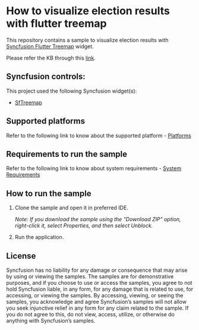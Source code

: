 # How to visualize election results with flutter treemap

This repository contains a sample to visualize election results with [Syncfusion Flutter Treemap](https://help.syncfusion.com/flutter/treemap/getting-started) widget.

Please refer the KB through this [link](https://www.syncfusion.com/kb/12802/how-to-visualize-hierarchical-data-in-flutter-treemap-sftreemap).

## Syncfusion controls:

This project used the following Syncfusion widget(s):
* [SfTreemap](https://www.syncfusion.com/flutter-widgets/flutter-treemap)

## Supported platforms

Refer to the following link to know about the supported platform - [Platforms](https://help.syncfusion.com/flutter/system-requirements#supported-platforms)

## Requirements to run the sample

Refer to the following link to know about system requirements - [System Requirements](https://help.syncfusion.com/flutter/system-requirements)

## How to run the sample

1. Clone the sample and open it in preferred IDE.

   *Note: If you download the sample using the "Download ZIP" option, right-click it, select Properties, and then select Unblock.*

2. Run the application.

## License

Syncfusion has no liability for any damage or consequence that may arise by using or viewing the samples. The samples are for demonstrative purposes, and if you choose to use or access the samples, you agree to not hold Syncfusion liable, in any form, for any damage that is related to use, for accessing, or viewing the samples. By accessing, viewing, or seeing the samples, you acknowledge and agree Syncfusion’s samples will not allow you seek injunctive relief in any form for any claim related to the sample. If you do not agree to this, do not view, access, utilize, or otherwise do anything with Syncfusion’s samples.
